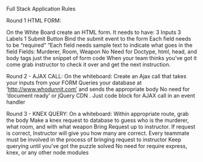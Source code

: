 Full Stack Application Rules

Round 1 HTML FORM:

On the White Board create an HTML form. It needs to have:
3 Inputs
3 Labels
1 Submit Button
Bind the submit event to the form
Each field needs to be “required”
“Each field needs sample text to indicate what goes in the field
Fields: Murderer, Room, Weapon
No Need for Doctype, html, head, and body tags just the snippet of form code
When your team thinks you’ve got it come grab instructor to check it over and get the next instruction.


Round 2 - AJAX CALL:
On the whiteboard:
Create an Ajax call that takes your inputs from your FORM
Queries your database at ‘http://www.whodunnit.com’ and sends the appropriate body
No need for ‘document ready’ or jQuery CDN . Just code block for AJAX call in an event handler

Round 3 - KNEX QUERY:
On a whiteboard:
Within appropriate route, grab the body
Make a knex request to database to guess who is the murderer, what room, and with what weapon
Bring Request up to instructor.
If request is correct, Instructor will give you how many are correct.
Every teammate must be involved in the process of bringing request to instructor
Keep querying until you’ve got the puzzle solved
No need for require express, knex, or any other node modules
